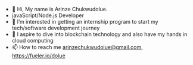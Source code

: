 - 👋 Hi, My name is Arinze Chukwudolue. 
- javaScript/Node.js Developer
- 👀 I’m interested in getting an internship program to start my tech/software development journey
- 💞️ I aspire to dive into blockchain technology and also have my hands in cloud computing 
- 📫 How to reach me arinzechukwudolue@gmail.com, https://fueler.io/dolue

